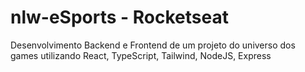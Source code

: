 # nlw-eSports - Rocketseat

Desenvolvimento Backend e Frontend de um projeto do universo dos games utilizando React, TypeScript, Tailwind, NodeJS, Express
